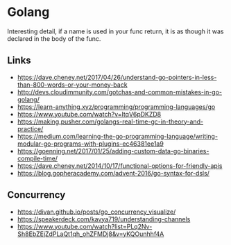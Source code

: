 # Golang

Interesting detail, if a name is used in your func return, 
it is as though it was declared in the body of the func.

## Links
- https://dave.cheney.net/2017/04/26/understand-go-pointers-in-less-than-800-words-or-your-money-back
- http://devs.cloudimmunity.com/gotchas-and-common-mistakes-in-go-golang/
- https://learn-anything.xyz/programming/programming-languages/go
- https://www.youtube.com/watch?v=ltqV6pDKZD8
- https://making.pusher.com/golangs-real-time-gc-in-theory-and-practice/
- https://medium.com/learning-the-go-programming-language/writing-modular-go-programs-with-plugins-ec46381ee1a9
- https://goenning.net/2017/01/25/adding-custom-data-go-binaries-compile-time/
- https://dave.cheney.net/2014/10/17/functional-options-for-friendly-apis
- https://blog.gopheracademy.com/advent-2016/go-syntax-for-dsls/

## Concurrency
- https://divan.github.io/posts/go_concurrency_visualize/
- https://speakerdeck.com/kavya719/understanding-channels
- https://www.youtube.com/watch?list=PLq2Nv-Sh8EbZEjZdPLaQt1qh_ohZFMDj8&v=yKQOunhhf4A